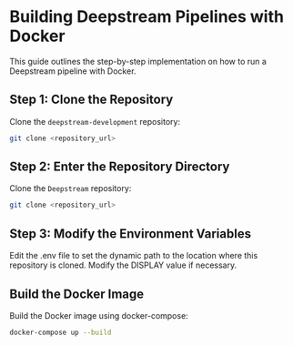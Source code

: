 # Building Deepstream Pipelines with Docker

This guide outlines the step-by-step implementation on how to run a Deepstream pipeline with Docker.

## Step 1: Clone the Repository
Clone the `deepstream-development` repository:
```sh
git clone <repository_url>
```
## Step 2: Enter the Repository Directory
Clone the `Deepstream` repository:
```sh
git clone <repository_url>
```
## Step 3: Modify the Environment Variables
Edit the .env file to set the dynamic path to the location where this repository is cloned. Modify the DISPLAY value if necessary.
## Build the Docker Image
Build the Docker image using docker-compose:
```sh
docker-compose up --build
```
